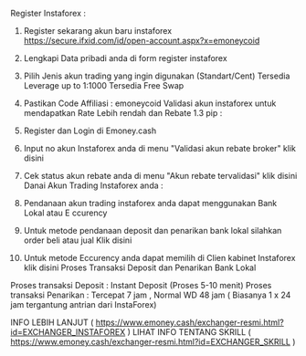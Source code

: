 Register Instaforex :


1. Register sekarang akun baru instaforex
https://secure.ifxid.com/id/open-account.aspx?x=emoneycoid
2. Lengkapi Data pribadi anda di form register instaforex
3. Pilih Jenis akun trading yang ingin digunakan (Standart/Cent)
Tersedia Leverage up to 1:1000 
Tersedia Free Swap
4. Pastikan Code Affiliasi : emoneycoid
Validasi akun instaforex untuk mendapatkan Rate Lebih rendah dan Rebate 1.3 pip :


1. Register dan Login di Emoney.cash
2. Input no akun Instaforex anda di menu "Validasi akun rebate broker" klik disini
3. Cek status akun rebate anda di menu "Akun rebate tervalidasi" klik disini
Danai Akun Trading Instaforex anda :


1. Pendanaan akun trading instaforex anda dapat menggunakan Bank Lokal atau E ccurency
2. Untuk metode pendanaan deposit dan penarikan bank lokal silahkan order beli atau jual Klik disini
3. Untuk metode Eccurency anda dapat memilih di Clien kabinet Instaforex klik disini
Proses Transaksi Deposit dan Penarikan Bank Lokal 


Proses transaksi Deposit : Instant Deposit (Proses 5-10 menit)
Proses transaksi Penarikan : Tercepat 7 jam , Normal WD 48 jam 
( Biasanya 1 x 24 jam tergantung antrian dari InstaForex)


INFO LEBIH LANJUT ( https://www.emoney.cash/exchanger-resmi.html?id=EXCHANGER_INSTAFOREX ) 
LIHAT INFO TENTANG SKRILL ( https://www.emoney.cash/exchanger-resmi.html?id=EXCHANGER_SKRILL )
